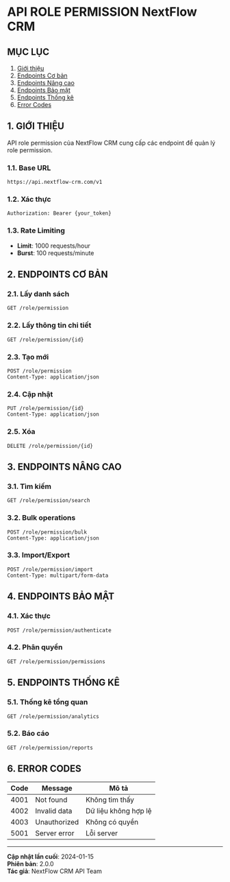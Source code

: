 # API ROLE PERMISSION NextFlow CRM

## MỤC LỤC

1. [Giới thiệu](#1-giới-thiệu)
2. [Endpoints Cơ bản](#2-endpoints-cơ-bản)
3. [Endpoints Nâng cao](#3-endpoints-nâng-cao)
4. [Endpoints Bảo mật](#4-endpoints-bảo-mật)
5. [Endpoints Thống kê](#5-endpoints-thống-kê)
6. [Error Codes](#6-error-codes)

## 1. GIỚI THIỆU

API role permission của NextFlow CRM cung cấp các endpoint để quản lý role permission.

### 1.1. Base URL

```
https://api.nextflow-crm.com/v1
```

### 1.2. Xác thực

```http
Authorization: Bearer {your_token}
```

### 1.3. Rate Limiting

- **Limit**: 1000 requests/hour
- **Burst**: 100 requests/minute

## 2. ENDPOINTS CƠ BẢN

### 2.1. Lấy danh sách

```http
GET /role/permission
```

### 2.2. Lấy thông tin chi tiết

```http
GET /role/permission/{id}
```

### 2.3. Tạo mới

```http
POST /role/permission
Content-Type: application/json
```

### 2.4. Cập nhật

```http
PUT /role/permission/{id}
Content-Type: application/json
```

### 2.5. Xóa

```http
DELETE /role/permission/{id}
```

## 3. ENDPOINTS NÂNG CAO

### 3.1. Tìm kiếm

```http
GET /role/permission/search
```

### 3.2. Bulk operations

```http
POST /role/permission/bulk
Content-Type: application/json
```

### 3.3. Import/Export

```http
POST /role/permission/import
Content-Type: multipart/form-data
```

## 4. ENDPOINTS BẢO MẬT

### 4.1. Xác thực

```http
POST /role/permission/authenticate
```

### 4.2. Phân quyền

```http
GET /role/permission/permissions
```

## 5. ENDPOINTS THỐNG KÊ

### 5.1. Thống kê tổng quan

```http
GET /role/permission/analytics
```

### 5.2. Báo cáo

```http
GET /role/permission/reports
```

## 6. ERROR CODES

| Code | Message | Mô tả |
|------|---------|-------|
| 4001 | Not found | Không tìm thấy |
| 4002 | Invalid data | Dữ liệu không hợp lệ |
| 4003 | Unauthorized | Không có quyền |
| 5001 | Server error | Lỗi server |

---

**Cập nhật lần cuối**: 2024-01-15  
**Phiên bản**: 2.0.0  
**Tác giả**: NextFlow CRM API Team
